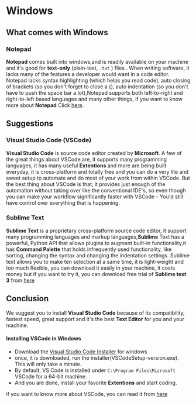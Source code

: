 # Windows
## What comes with Windows
### Notepad
**Notepad** comes built into windows,and is readily available on your machine and it's good for **text-only** (plain-text, `.txt` ) files . When writing software, it lacks many of the features a developer would want in a code editor. Notepad lacks syntax highlighting (which helps you read code), auto closing of brackets (so you don't forget to close a {), auto indentation (so you don't have to push the space bar a lot),Notepad supports both left-to-right and right-to-left based languages and many other things, if you want to know more about **Notepad** Click [here](https://en.wikipedia.org/wiki/Microsoft_Notepad#Features).

## Suggestions
### Visual Studio Code (VSCode)
**Visual Studio Code** is source code editor created by **Microsoft**. A few of the great things about VSCode are, it supports many programming languages, it has many useful **Extentions** and more are being built everyday, it is cross-platform and totally free and you can do a very lite and sweet setup to automate and do most of your work from within VSCode. But the best thing about VSCode is that, it provides just enough of the automation without taking over like the conventional IDE's, so even though you can make your workflow significantly faster with VSCode - You'd still have control over everything that is happening.

### Sublime Text
**Sublime Text** is a proprietary cross-platform source code editor, it support many programming languages and markup languages,**Sublime** Text has a powerful, Python API that allows plugins to augment built-in functionality,it has **Command Palette** that holds infrequently used functionality, like sorting, changing the syntax and changing the indentation settings. Sublime text allows you to make ten selection at a same time, it is light-weight and too much flexible, you can download it easily in your machine, it costs money but if you want to try it, you can download free trial of **Sublime text 3** from [here](https://www.sublimetext.com/3)

## Conclusion
We suggest you to install **Visual Studio Code** because of its compatibility, fastest speed, great support and it's the best **Text Editor** for you and your machine.

#### Installing VSCode in Windows
+ Download the [Visual Studio Code Installer](https://go.microsoft.com/fwlink/?linkID=534107) for windows
+ once, it is downloaded, run the installer(VSCodeSetup-version.exe). This will only take a minute.
+ By default, VS Code is installed under `C:\Program Files\Microsoft` VSCode for a 64-bit machine.
+ And you are done, install your favorite **Extentions** and start coding.

if you want to know more about VSCode, you can read it from [here](https://code.visualstudio.com/docs)